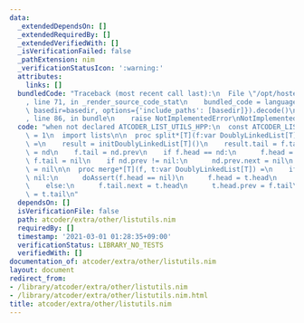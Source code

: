 ```yaml
---
data:
  _extendedDependsOn: []
  _extendedRequiredBy: []
  _extendedVerifiedWith: []
  _isVerificationFailed: false
  _pathExtension: nim
  _verificationStatusIcon: ':warning:'
  attributes:
    links: []
  bundledCode: "Traceback (most recent call last):\n  File \"/opt/hostedtoolcache/Python/3.10.5/x64/lib/python3.10/site-packages/onlinejudge_verify/documentation/build.py\"\
    , line 71, in _render_source_code_stat\n    bundled_code = language.bundle(stat.path,\
    \ basedir=basedir, options={'include_paths': [basedir]}).decode()\n  File \"/opt/hostedtoolcache/Python/3.10.5/x64/lib/python3.10/site-packages/onlinejudge_verify/languages/nim.py\"\
    , line 86, in bundle\n    raise NotImplementedError\nNotImplementedError\n"
  code: "when not declared ATCODER_LIST_UTILS_HPP:\n  const ATCODER_LIST_UTILS_HPP*\
    \ = 1\n  import lists\n\n  proc split*[T](f:var DoublyLinkedList[T], nd:DoublyLinkedNode[T]):DoublyLinkedList[T]\
    \ =\n    result = initDoublyLinkedList[T]()\n    result.tail = f.tail\n    result.head\
    \ = nd\n    f.tail = nd.prev\n    if f.head == nd:\n      f.head = nil\n     \
    \ f.tail = nil\n    if nd.prev != nil:\n      nd.prev.next = nil\n    nd.prev\
    \ = nil\n\n  proc merge*[T](f, t:var DoublyLinkedList[T]) =\n    if f.tail ==\
    \ nil:\n      doAssert(f.head == nil)\n      f.head = t.head\n      f.tail = t.tail\n\
    \    else:\n      f.tail.next = t.head\n      t.head.prev = f.tail\n      f.tail\
    \ = t.tail\n"
  dependsOn: []
  isVerificationFile: false
  path: atcoder/extra/other/listutils.nim
  requiredBy: []
  timestamp: '2021-03-01 01:28:35+09:00'
  verificationStatus: LIBRARY_NO_TESTS
  verifiedWith: []
documentation_of: atcoder/extra/other/listutils.nim
layout: document
redirect_from:
- /library/atcoder/extra/other/listutils.nim
- /library/atcoder/extra/other/listutils.nim.html
title: atcoder/extra/other/listutils.nim
---
```

